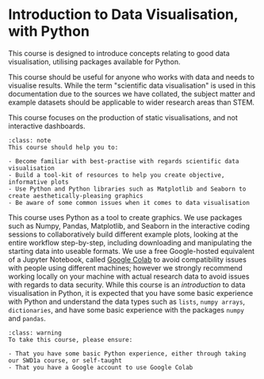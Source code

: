 # Introduction to Data Visualisation, with Python

This course is designed to introduce concepts relating to good data visualisation, utilising packages available for Python.

This course should be useful for anyone who works with data and needs to visualise results. While the term "scientific data visualisation" is used in this documentation due to the sources we have collated, the subject matter and example datasets should be applicable to wider research areas than STEM.

This course focuses on the production of static visualisations, and not interactive dashboards.

```{admonition} Objectives
:class: note
This course should help you to:

- Become familiar with best-practise with regards scientific data visualisation
- Build a tool-kit of resources to help you create objective, informative plots
- Use Python and Python libraries such as Matplotlib and Seaborn to create aesthetically-pleasing graphics
- Be aware of some common issues when it comes to data visualisation
```

This course uses Python as a tool to create graphics. We use packages such as Numpy, Pandas, Matplotlib, and Seaborn in the interactive coding sessions to collaboratively build different example plots, looking at the entire workflow step-by-step, including downloading and manipulating the starting data into useable formats. We use a free Google-hosted equivalent of a Jupyter Notebook, called [Google Colab](https://colab.google/) to avoid compatibility issues with people using different machines; however we strongly recommend working locally on your machine with actual research data to avoid issues with regards to data security. While this course is an _introduction_ to data visualisation in Python, it is expected that you have some basic experience with Python and understand the data types such as `lists`, `numpy arrays`, `dictionaries`, and have some basic experience with the packages `numpy` and `pandas`.

```{admonition} Pre-requisites
:class: warning
To take this course, please ensure:

- That you have some basic Python experience, either through taking our SWD1a course, or self-taught
- That you have a Google account to use Google Colab
```